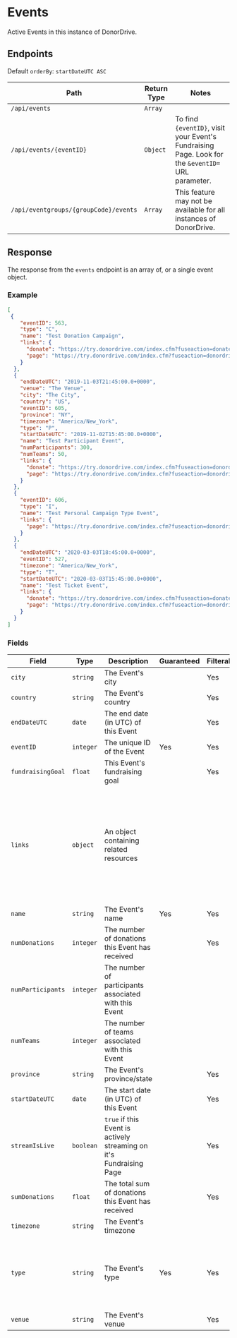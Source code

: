 # Events

Active Events in this instance of DonorDrive.

## Endpoints

Default `orderBy`: `startDateUTC ASC`

|Path|Return Type|Notes|
|---|---|---|
|`/api/events`|`Array`||
|`/api/events/{eventID}`|`Object`|To find `{eventID}`, visit your Event's Fundraising Page. Look for the `&eventID=` URL parameter.|
|`/api/eventgroups/{groupCode}/events`|`Array`|This feature may not be available for all instances of DonorDrive.|

## Response

The response from the `events` endpoint is an array of, or a single event object.

### Example

```json
[
 {
    "eventID": 563,
    "type": "C",
    "name": "Test Donation Campaign",
    "links": {
      "donate": "https://try.donordrive.com/index.cfm?fuseaction=donate.event&eventID=563",
      "page": "https://try.donordrive.com/index.cfm?fuseaction=donordrive.event&eventID=563"
    }
  },
  {
    "endDateUTC": "2019-11-03T21:45:00.0+0000",
    "venue": "The Venue",
    "city": "The City",
    "country": "US",
    "eventID": 605,
    "province": "NY",
    "timezone": "America/New_York",
    "type": "P",
    "startDateUTC": "2019-11-02T15:45:00.0+0000",
    "name": "Test Participant Event",
    "numParticipants": 300,
    "numTeams": 50,
    "links": {
      "donate": "https://try.donordrive.com/index.cfm?fuseaction=donordrive.event&eventID=605#donate",
      "page": "https://try.donordrive.com/index.cfm?fuseaction=donordrive.event&eventID=605"
    }
  },
  {
    "eventID": 606,
    "type": "I",
    "name": "Test Personal Campaign Type Event",
    "links": {
      "page": "https://try.donordrive.com/index.cfm?fuseaction=donordrive.event&eventID=606"
    }
  },
  {
    "endDateUTC": "2020-03-03T18:45:00.0+0000",
    "eventID": 527,
    "timezone": "America/New_York",
    "type": "T",
    "startDateUTC": "2020-03-03T15:45:00.0+0000",
    "name": "Test Ticket Event",
    "links": {
      "donate": "https://try.donordrive.com/index.cfm?fuseaction=donate.event&eventID=527",
      "page": "https://try.donordrive.com/index.cfm?fuseaction=donordrive.event&eventID=527"
    }
  }
]
```

### Fields

|Field|Type|Description|Guaranteed|Filterable|Notes|
|---|---|---|---|---|---|
|`city`|`string`|The Event's city||Yes|Events with location only|
|`country`|`string`|The Event's country||Yes|Events with location only|
|`endDateUTC`|`date`|The end date (in UTC) of this Event||Yes|Events with dates only; ISO-8601 format|
|`eventID`|`integer`|The unique ID of the Event|Yes|Yes||
|`fundraisingGoal`|`float`|This Event's fundraising goal||Yes||
|`links`|`object`|An object containing related resources|||`donate`: The donation URL for this Event<br />`page`: The URL for this Event's Fundraising Page<br />`stream`: The URL for the Live Fundraising(TM) stream associated with this Event|
|`name`|`string`|The Event's name|Yes|Yes||
|`numDonations`|`integer`|The number of donations this Event has received||Yes||
|`numParticipants`|`integer`|The number of participants associated with this Event||||
|`numTeams`|`integer`|The number of teams associated with this Event||||
|`province`|`string`|The Event's province/state||Yes|Events with location only|
|`startDateUTC`|`date`|The start date (in UTC) of this Event||Yes|Events with dates only; ISO-8601 format|
|`streamIsLive`|`boolean`|`true` if this Event is actively streaming on it's Fundraising Page||Yes||
|`sumDonations`|`float`|The total sum of donations this Event has received||Yes||
|`timezone`|`string`|The Event's timezone|||Events with dates only|
|`type`|`string`|The Event's type|Yes|Yes|**`C`**: Capital Campaign; **`I`**: Personal Campaign Group; **`P`**: Participant Event; **`T`**: Ticket Event|
|`venue`|`string`|The Event's venue||Yes|Events with location only|